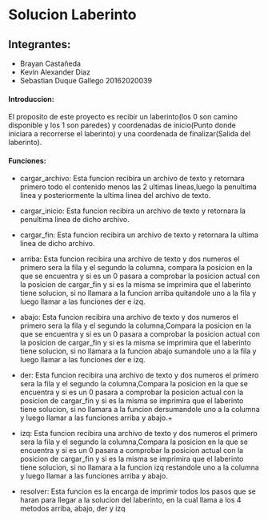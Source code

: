 # Solucion Laberinto

## Integrantes:
  * Brayan Castañeda
  * Kevin Alexander Diaz
  * Sebastian Duque Gallego    20162020039
  
#### Introduccion:

El proposito de este proyecto es recibir un laberinto(los 0 son camino disponible y los 1 son paredes) y coordenadas de inicio(Punto donde iniciara a recorrerse el laberinto) y una coordenada de finalizar(Salida del laberinto).

#### Funciones:

 * cargar_archivo: Esta funcion recibira un archivo de texto y retornara primero todo el contenido menos las 2 ultimas lineas,luego la penultima linea y posteriormente la ultima linea del archivo de texto.
 
 * cargar_inicio: Esta funcion recibira un archivo de texto y retornara la penultima linea de dicho archivo.
 
 * cargar_fin: Esta funcion recibira un archivo de texto y retornara la ultima linea de dicho archivo.
 
 * arriba: Esta funcion recibira una archivo de texto y dos numeros el primero sera la fila y el segundo la columna, compara la posicion en la que se encuentra y si es un 0 pasara a comprobar la posicion actual con la posicion de cargar_fin y si es la misma se imprimira que el laberinto tiene solucion, si no llamara a la funcion arriba quitandole uno a la fila y luego llamar a las funciones der e izq.
 
 * abajo: Esta funcion recibira una archivo de texto y dos numeros el primero sera la fila y el segundo la columna,Compara la posicion en la que se encuentra y si es un 0 pasara a comprobar la posicion actual con la posicion de cargar_fin y si es la misma se imprimira que el laberinto tiene solucion, si no llamara a la funcion abajo sumandole uno a la fila y luego llamar a las funciones der e izq.
 
 * der: Esta funcion recibira una archivo de texto y dos numeros el primero sera la fila y el segundo la columna,Compara la posicion en la que se encuentra y si es un 0 pasara a comprobar la posicion actual con la posicion de cargar_fin y si es la misma se imprimira que el laberinto tiene solucion, si no llamara a la funcion dersumandole uno a la columna y luego llamar a las funciones arriba y abajo.+
 
  * izq: Esta funcion recibira una archivo de texto y dos numeros el primero sera la fila y el segundo la columna,Compara la posicion en la que se encuentra y si es un 0 pasara a comprobar la posicion actual con la posicion de cargar_fin y si es la misma se imprimira que el laberinto tiene solucion, si no llamara a la funcion izq restandole uno a la columna y luego llamar a las funciones arriba y abajo.
  
  * resolver: Esta funcion es la encarga de imprimir todos los pasos que se haran para llegar a la solucion del laberinto, en la cual llama a los 4 metodos arriba, abajo, der y izq
  
  
 
